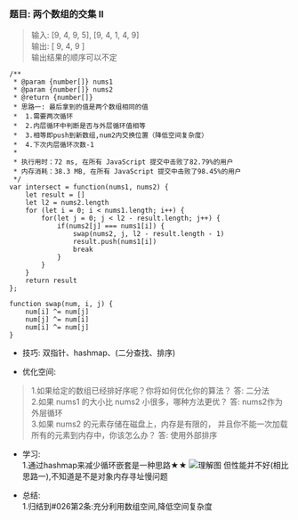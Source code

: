 
### 题目: 两个数组的交集 II

> 输入: [9, 4, 9, 5], [9, 4, 1, 4, 9]  
> 输出: [ 9, 4, 9 ]  
> 输出结果的顺序可以不定

```
/**
 * @param {number[]} nums1
 * @param {number[]} nums2
 * @return {number[]}
 * 思路一: 最后拿到的值是两个数组相同的值
 *  1.需要两次循环
 *  2.内层循环中判断是否与外层循环值相等
 *  3.相等即push到新数组,num2内交换位置（降低空间复杂度）
 *  4.下次内层循环次数-1
 * 
 * 执行用时：72 ms, 在所有 JavaScript 提交中击败了82.79%的用户
 * 内存消耗：38.3 MB, 在所有 JavaScript 提交中击败了98.45%的用户
 */
var intersect = function(nums1, nums2) {
    let result = []
    let l2 = nums2.length
    for (let i = 0; i < nums1.length; i++) {
        for(let j = 0; j < l2 - result.length; j++) {
            if(nums2[j] === nums1[i]) {
                swap(nums2, j, l2 - result.length - 1)
                result.push(nums1[i])
                break
            }
        }
    }
    return result
};

function swap(num, i, j) {
    num[i] ^= num[j]
    num[j] ^= num[i]
    num[i] ^= num[j]
}
```

* 技巧: 双指针、hashmap、(二分查找、排序)

* 优化空间:  
> 1.如果给定的数组已经排好序呢？你将如何优化你的算法？  答: 二分法  
> 2.如果 nums1 的大小比 nums2 小很多，哪种方法更优？  答: nums2作为外层循环  
> 3.如果 nums2 的元素存储在磁盘上，内存是有限的，
> 并且你不能一次加载所有的元素到内存中，你该怎么办？ 答: 使用外部排序  

* 学习:  
1.通过hashmap来减少循环嵌套是一种思路★★
![理解图](./img/350_01.gif)
但性能并不好(相比思路一),不知道是不是对象内存寻址慢问题

* 总结:  
1.归结到#026第2条:充分利用数组空间,降低空间复杂度
